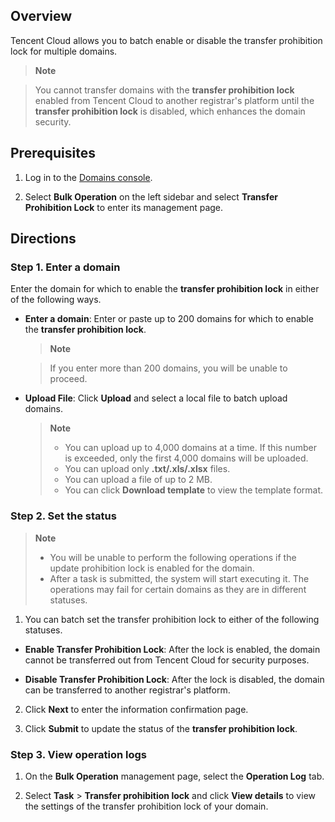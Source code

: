 ## Overview

Tencent Cloud allows you to batch enable or disable the transfer prohibition lock for multiple domains.

> **Note**
> 

> You cannot transfer domains with the **transfer prohibition lock** enabled from Tencent Cloud to another registrar's platform until the **transfer prohibition lock** is disabled, which enhances the domain security.
> 


## Prerequisites
1. Log in to the [Domains console](https://console.cloud.tencent.com/domain/).    

2. Select **Bulk Operation** on the left sidebar and select **Transfer Prohibition Lock** to enter its management page.


## Directions

### Step 1. Enter a domain

Enter the domain for which to enable the **transfer prohibition lock** in either of the following ways.
- **Enter a domain**: Enter or paste up to 200 domains for which to enable the **transfer prohibition lock**.
  

   > **Note**
   > 

   > If you enter more than 200 domains, you will be unable to proceed.
   > 

- **Upload File**: Click **Upload** and select a local file to batch upload domains.
  

   > **Note**
   > 
   > - You can upload up to 4,000 domains at a time. If this number is exceeded, only the first 4,000 domains will be uploaded.
   > - You can upload only **.txt/.xls/.xlsx** files.
   > - You can upload a file of up to 2 MB.
   > - You can click **Download template** to view the template format.


### Step 2. Set the status

> **Note**
> 
> - You will be unable to perform the following operations if the update prohibition lock is enabled for the domain.
> - After a task is submitted, the system will start executing it. The operations may fail for certain domains as they are in different statuses.

1. You can batch set the transfer prohibition lock to either of the following statuses.

- **Enable Transfer Prohibition Lock**: After the lock is enabled, the domain cannot be transferred out from Tencent Cloud for security purposes.

- **Disable Transfer Prohibition Lock**: After the lock is disabled, the domain can be transferred to another registrar's platform.

2. Click **Next** to enter the information confirmation page.

3. Click **Submit** to update the status of the **transfer prohibition lock**.


### Step 3. View operation logs
1. On the **Bulk Operation** management page, select the **Operation Log** tab.

2. Select **Task** > **Transfer prohibition lock** and click **View details** to view the settings of the transfer prohibition lock of your domain.
